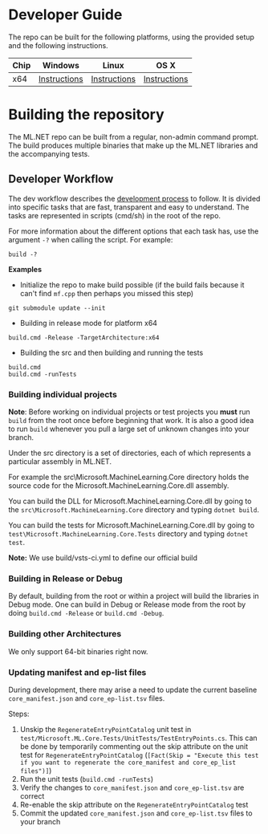 Developer Guide
===============

The repo can be built for the following platforms, using the provided setup and the following instructions.

| Chip  | Windows | Linux | OS X |
| :---- | :-----: | :---: | :--: |
| x64   | [Instructions](../building/windows-instructions.md) | [Instructions](../building/unix-instructions.md) | [Instructions](../building/unix-instructions.md) |


Building the repository
=======================

The ML.NET repo can be built from a regular, non-admin command prompt. The build produces multiple binaries that make up the ML.NET libraries and the accompanying tests.

Developer Workflow
------------------
The dev workflow describes the [development process](https://github.com/dotnet/buildtools/blob/master/Documentation/Dev-workflow.md) to follow. It is divided into specific tasks that are fast, transparent and easy to understand.
The tasks are represented in scripts (cmd/sh) in the root of the repo.

For more information about the different options that each task has, use the argument `-?` when calling the script.  For example:
```
build -?
```

**Examples**

- Initialize the repo to make build possible (if the build fails because it can't find `mf.cpp` then perhaps you missed this step)

```
git submodule update --init
```

- Building in release mode for platform x64
```
build.cmd -Release -TargetArchitecture:x64
```

- Building the src and then building and running the tests
```
build.cmd
build.cmd -runTests
```

### Building individual projects

**Note**: Before working on individual projects or test projects you **must** run `build` from the root once before beginning that work. It is also a good idea to run `build` whenever you pull a large set of unknown changes into your branch.

Under the src directory is a set of directories, each of which represents a particular assembly in ML.NET.  

For example the src\Microsoft.MachineLearning.Core directory holds the source code for the Microsoft.MachineLearning.Core.dll assembly.

You can build the DLL for Microsoft.MachineLearning.Core.dll by going to the `src\Microsoft.MachineLearning.Core` directory and typing `dotnet build`.

You can build the tests for Microsoft.MachineLearning.Core.dll by going to
`test\Microsoft.MachineLearning.Core.Tests` directory and typing `dotnet test`.

**Note:** We use build/vsts-ci.yml to define our official build

### Building in Release or Debug

By default, building from the root or within a project will build the libraries in Debug mode.
One can build in Debug or Release mode from the root by doing `build.cmd -Release` or `build.cmd -Debug`.

### Building other Architectures

We only support 64-bit binaries right now.

### Updating manifest and ep-list files

During development, there may arise a need to update the current baseline `core_manifest.json` and `core_ep-list.tsv` files.

Steps:
1. Unskip the `RegenerateEntryPointCatalog` unit test in `test/Microsoft.ML.Core.Tests/UnitTests/TestEntryPoints.cs`. This can be done by temporarily commenting out the skip attribute on the unit test for `RegenerateEntryPointCatalog` (`[Fact(Skip = "Execute this test if you want to regenerate the core_manifest and core_ep_list files")]`)
2. Run the unit tests (`build.cmd -runTests`)
3. Verify the changes to `core_manifest.json` and `core_ep-list.tsv` are correct
4. Re-enable the skip attribute on the `RegenerateEntryPointCatalog` test
5. Commit the updated `core_manifest.json` and `core_ep-list.tsv` files to your branch
